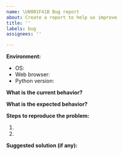 ```yaml
---
name: \U0001F41B Bug report
about: Create a report to help us improve
title: ''
labels: bug
assignees: ''

---
```


<!-- Thank you for providing a bug report! -->
<!-- ⚠ Please use provided template to avoid the issue being closed. -->
<!-- ⚠ Please provide a clear description of the issue and include screenshots as needed. -->

**Environment:**
 - OS:
 - Web browser:
 - Python version:

**What is the current behavior?**


**What is the expected behavior?**


**Steps to reproduce the problem:**

1. 
2. 

**Suggested solution (if any):**
